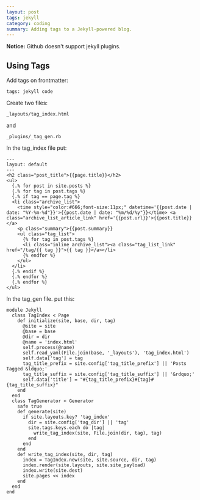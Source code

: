 ```yaml
---
layout: post
tags: jekyll
category: coding
summary: Adding tags to a Jekyll-powered blog.
---
```


**Notice:** Github doesn't support jekyll plugins.

## Using Tags

Add tags on frontmatter:

    tags: jekyll code

Create two files:

    _layouts/tag_index.html

and

    _plugins/_tag_gen.rb

In the tag_index file put:

    ---
    layout: default
    ---
    <h2 class="post_title">{{page.title}}</h2>
    <ul>
      {.% for post in site.posts %}
      {.% for tag in post.tags %}
      {.% if tag == page.tag %}
      <li class="archive_list">
        <time style="color:#666;font-size:11px;" datetime='{{post.date | date: "%Y-%m-%d"}}'>{{post.date | date: "%m/%d/%y"}}</time> <a class="archive_list_article_link" href='{{post.url}}'>{{post.title}}</a>
        <p class="summary">{{post.summary}}
        <ul class="tag_list">
          {% for tag in post.tags %}
          <li class="inline archive_list"><a class="tag_list_link" href="/tag/{{ tag }}">{{ tag }}</a></li>
          {% endfor %}
        </ul>
      </li>
      {.% endif %}
      {.% endfor %}
      {.% endfor %}
    </ul>

In the tag_gen file. put this:

    module Jekyll
      class TagIndex < Page
        def initialize(site, base, dir, tag)
          @site = site
          @base = base
          @dir = dir
          @name = 'index.html'
          self.process(@name)
          self.read_yaml(File.join(base, '_layouts'), 'tag_index.html')
          self.data['tag'] = tag
          tag_title_prefix = site.config['tag_title_prefix'] || 'Posts Tagged &ldquo;'
          tag_title_suffix = site.config['tag_title_suffix'] || '&rdquo;'
          self.data['title'] = "#{tag_title_prefix}#{tag}#{tag_title_suffix}"
        end
      end
      class TagGenerator < Generator
        safe true
        def generate(site)
          if site.layouts.key? 'tag_index'
            dir = site.config['tag_dir'] || 'tag'
            site.tags.keys.each do |tag|
              write_tag_index(site, File.join(dir, tag), tag)
            end
          end
        end
        def write_tag_index(site, dir, tag)
          index = TagIndex.new(site, site.source, dir, tag)
          index.render(site.layouts, site.site_payload)
          index.write(site.dest)
          site.pages << index
        end
      end
    end
